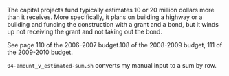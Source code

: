 The capital projects fund typically estimates 10 or 20 million dollars more
than it receives. More specifically, it plans on building a highway or a
building and funding the construction with a grant and a bond, but it winds
up not receiving the grant and not taking out the bond.

See page 110 of the 2006-2007 budget.108 of the 2008-2009 budget, 111 of the
2009-2010 budget.

`04-amount_v_estimated-sum.sh` converts my manual input to a sum by row.
